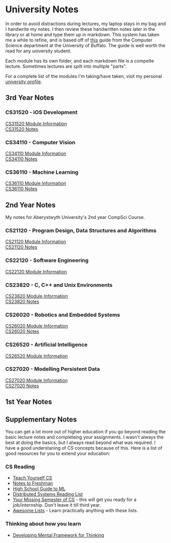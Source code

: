 # University Notes

In order to avoid distractions during lectures, my laptop stays in my bag and I handwrite my notes. I then review these handwritten notes later in the library or at home and type them up in markdown. This system has taken me a while to refine, and is based off of [this](https://www.cse.buffalo.edu//~rapaport/howtostudy.html#takenotesinclass) guide from the Computer Science department at the University of Buffalo. The guide is well worth the read for any university student. 

Each module has its own folder, and each markdown file is a compelte lecture. Sometimes lectures are spilt into multiple "parts".

For a complete list of the modules I'm taking/have taken, visit my personal [university profile](http://users.aber.ac.uk/ela12/).

## 3rd Year Notes 

### CS31520 - iOS Development
[CS31520 Module Information](https://www.aber.ac.uk/en/modules/deptcurrent/CS31520/AB0/)  
[CS31520 Notes](/CS31520_iOS)

### CS34110 - Computer Vision
[CS34110 Module Information](https://www.aber.ac.uk/en/modules/deptcurrent/CS34110/AB0/)  
[CS34110 Notes](/CS34110_Computer_Vision)

### CS36110 - Machine Learning
[CS36110 Module Information](https://www.aber.ac.uk/en/modules/deptcurrent/CS36110/AB0/)  
[CS36110 Notes](/CS36110_Machine_Learning)


## 2nd Year Notes
My notes for Aberystwyth University's 2nd year CompSci Course.

### CS21120 - Program Design, Data Structures and Algorithms

[CS21120 Module Information](https://www.aber.ac.uk/en/modules/deptcurrent/CS21120)  
[CS21120 Notes](/CS21120)

### CS22120 - Software Engineering

[CS22120 Module Information](https://www.aber.ac.uk/en/modules/deptcurrent/CS26520/AB0/)

### CS23820 - C, C++ and Unix Environments 

[CS23820 Module Information](https://www.aber.ac.uk/en/modules/deptcurrent/CS23820)  
[CS23820 Notes](/CS23820)

### CS26020 - Robotics and Embedded Systems 

[CS26020 Module Information](https://www.aber.ac.uk/en/modules/deptcurrent/CS26020/AB0/)  
[CS26020 Notes](/CS26020)

### CS26520 - Artificial Intelligence

[CS26520 Module Information](https://www.aber.ac.uk/en/modules/deptcurrent/CS26520/AB0/)

### CS27020 - Modelling Persistent Data

[CS27020 Module Information](https://www.aber.ac.uk/en/modules/deptcurrent/CS27020/)  
[CS27020 Notes](/CS27020)

## 1st Year Notes 



## Supplementary Notes 

You can get a lot more out of higher education if you go beyond reading the basic lecture notes and completeing your assignments. I wasn't always the best at doing the basics, but I always read beyond what was required. I have a good understaning of CS concepts because of this. Here is a list of good resources for you to extend your education: 

### CS Reading 
- [Teach Yourself CS](teachyourselfcs.com)
- [Notes to Freshman](https://github.com/nushackers/notes-to-cs-freshmen-from-the-future)
- [High School Guide to ML](https://github.com/kjaisingh/high-school-guide-to-machine-learning)
- [Distributed Systems Reading List](https://dancres.github.io/Pages/)
- [Your Missing Semester of CS](https://missing.csail.mit.edu) - this will get you ready for a job/internship. Don't leave it till third year.
- [Awesome Lists](https://github.com/sindresorhus/awesome) - Learn practically anything with these lists.

### Thinking about how you learn
- [Developing Mental Framework for Thinking](https://fs.blog/mental-framework/)
